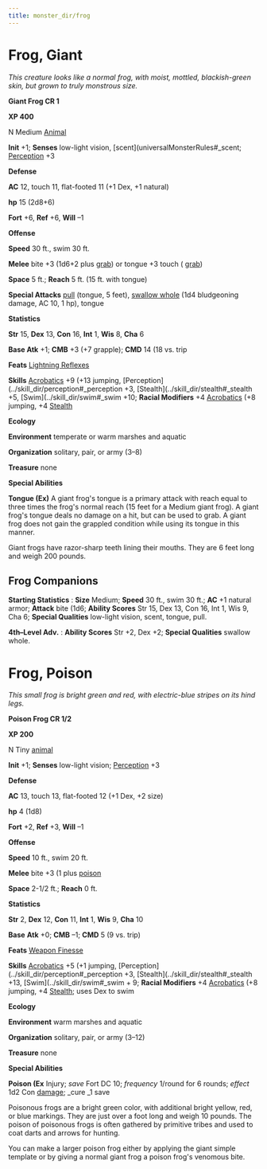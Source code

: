 ```yaml
---
title: monster_dir/frog
---
```

# Frog, Giant

_This creature looks like a normal frog, with moist, mottled, blackish-green skin, but grown to truly monstrous size._

**Giant Frog CR 1**

**XP 400**

N Medium [Animal](creatureTypes#_animal)

**Init** +1; **Senses** low-light vision, [scent](universalMonsterRules#_scent; [Perception](../skill_dir/perception#_perception) +3

**Defense**

**AC** 12, touch 11, flat-footed 11 (+1 Dex, +1 natural)

**hp** 15 (2d8+6)

**Fort** +6, **Ref** +6, **Will** –1

**Offense**

**Speed** 30 ft., swim 30 ft.

**Melee** bite +3 (1d6+2 plus [grab](universalMonsterRules#_grab)) or tongue +3 touch ( [grab](universalMonsterRules#_grab))

**Space** 5 ft.; **Reach** 5 ft. (15 ft. with tongue)

**Special Attacks** [pull](universalMonsterRules#_pull) (tongue, 5 feet), [swallow whole](universalMonsterRules#_swallow-whole) (1d4 bludgeoning damage, AC 10, 1 hp), tongue

**Statistics**

**Str** 15, **Dex** 13, **Con** 16, **Int** 1, **Wis** 8, **Cha** 6

**Base Atk** +1; **CMB** +3 (+7 grapple); **CMD** 14 (18 vs. trip

**Feats** [Lightning Reflexes](../feats#_lightning-reflexes)

**Skills** [Acrobatics](../skill_dir/acrobatics#_acrobatics) +9 (+13 jumping, [Perception](../skill_dir/perception#_perception +3, [Stealth](../skill_dir/stealth#_stealth +5, [Swim](../skill_dir/swim#_swim +10; **Racial Modifiers** +4 [Acrobatics](../skill_dir/acrobatics#_acrobatics) (+8 jumping, +4 [Stealth](../skill_dir/stealth#_stealth)

**Ecology**

**Environment** temperate or warm marshes and aquatic

**Organization** solitary, pair, or army (3–8)

**Treasure** none

**Special Abilities**

**Tongue (Ex)** A giant frog's tongue is a primary attack with reach equal to three times the frog's normal reach (15 feet for a Medium giant frog). A giant frog's tongue deals no damage on a hit, but can be used to grab. A giant frog does not gain the grappled condition while using its tongue in this manner.

Giant frogs have razor-sharp teeth lining their mouths. They are 6 feet long and weigh 200 pounds.

## Frog Companions

**Starting Statistics** : **Size** Medium; **Speed** 30 ft., swim 30 ft.; **AC** +1 natural armor; **Attack** bite (1d6; **Ability Scores** Str 15, Dex 13, Con 16, Int 1, Wis 9, Cha 6; **Special Qualities** low-light vision, scent, tongue, pull.

**4th–Level Adv.** : **Ability Scores** Str +2, Dex +2; **Special Qualities** swallow whole.

# Frog, Poison

_This small frog is bright green and red, with electric-blue stripes on its hind legs._

**Poison Frog CR 1/2**

**XP 200**

N Tiny [animal](creatureTypes#_animal)

**Init** +1; **Senses** low-light vision; [Perception](../skill_dir/perception#_perception) +3

**Defense**

**AC** 13, touch 13, flat-footed 12 (+1 Dex, +2 size)

**hp** 4 (1d8)

**Fort** +2, **Ref** +3, **Will** –1

**Offense**

**Speed** 10 ft., swim 20 ft.

**Melee** bite +3 (1 plus [poison](universalMonsterRules#_poison)

**Space** 2-1/2 ft.; **Reach** 0 ft.

**Statistics**

**Str** 2, **Dex** 12, **Con** 11, **Int** 1, **Wis** 9, **Cha** 10

**Base**  **Atk** +0; **CMB** –1; **CMD** 5 (9 vs. trip)

**Feats** [Weapon Finesse](../feats#_weapon-finesse)

**Skills** [Acrobatics](../skill_dir/acrobatics#_acrobatics) +5 (+1 jumping, [Perception](../skill_dir/perception#_perception +3, [Stealth](../skill_dir/stealth#_stealth +13, [Swim](../skill_dir/swim#_swim + 9; **Racial Modifiers** +4 [Acrobatics](../skill_dir/acrobatics#_acrobatics) (+8 jumping, +4 [Stealth](../skill_dir/stealth#_stealth); uses Dex to swim

**Ecology**

**Environment** warm marshes and aquatic

**Organization** solitary, pair, or army (3–12)

**Treasure** none

**Special Abilities**

**Poison (Ex** Injury; _save_ Fort DC 10; _frequency_ 1/round for 6 rounds; _effect_ 1d2 Con [damage](universalMonsterRules#_ability-damage-and-drain); _cure _1 save

Poisonous frogs are a bright green color, with additional bright yellow, red, or blue markings. They are just over a foot long and weigh 10 pounds. The poison of poisonous frogs is often gathered by primitive tribes and used to coat darts and arrows for hunting.

You can make a larger poison frog either by applying the giant simple template or by giving a normal giant frog a poison frog's venomous bite.


